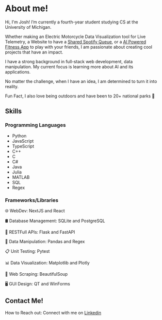 # About me! 

Hi, I'm Josh! I’m currently a fourth-year student studying CS at the University of Michigan. 

Whether making an Electric Motorcycle Data Visualization tool for Live Telemetry, a Website to have a [Shared Spotify Queue](https://github.com/michiganhackers/spotify-open-source-proj), or a [AI Powered Fitness App](https://github.com/jayphil123/trAIn) to play with your friends, I am passionate about creating cool projects that have an impact.

I have a strong background in full-stack web development, data manipulation.
My current focus is learning more about AI and its applications.

No matter the challenge, when I have an idea, I am determined to turn it into reality.

Fun Fact, I also love being outdoors and have been to 20+ national parks 🌳

## Skills

### Programming Languages
- Python
- JavaScript
- TypeScript
- C++
- C
- C#
- Java
- Julia
- MATLAB
- SQL
- Regex

### Frameworks/Libraries
🌐 WebDev: NextJS and React

🛢️ Database Management: SQLite and PostgreSQL

📡 RESTFull APIs: Flask and FastAPI

🔎 Data Manipulation: Pandas and Regex

📋 Unit Testing: Pytest

📊 Data Visualization: Matplotlib and Plotly

👀 Web Scraping: BeautifulSoup

🖥️ GUI Design: QT and WinForms

## Contact Me!
How to Reach out: Connect with me on [Linkedin](https://www.linkedin.com/in/joshua-brodsky/)
